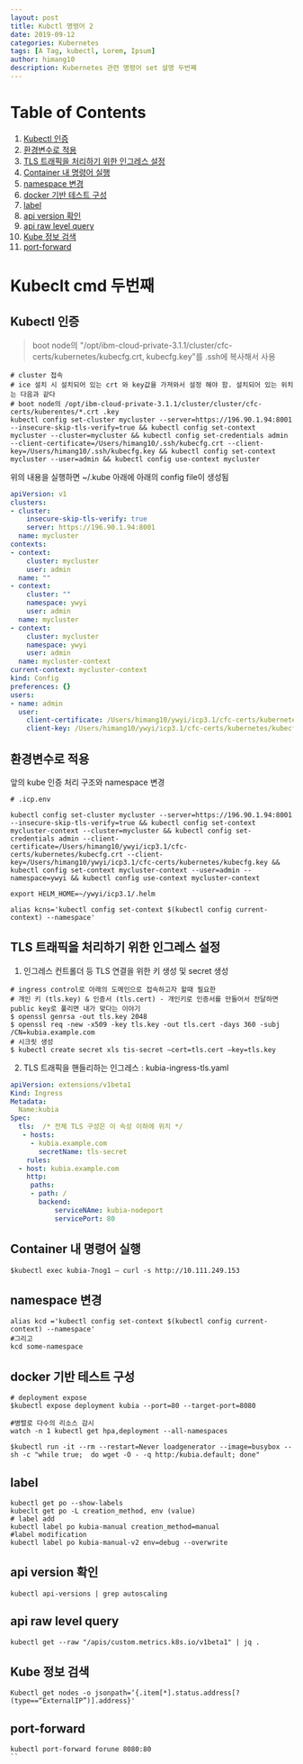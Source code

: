 ```yaml
---
layout: post
title: Kubctl 명령어 2
date: 2019-09-12
categories: Kubernetes
tags: [A Tag, kubectl, Lorem, Ipsum]
author: himang10
description: Kubernetes 관련 명령어 set 설명 두번째
---
```

# Table of Contents
1. [Kubectl 인증](#Kubectl-인증)
2. [환경변수로 적용](#환경변수로-적용)
2. [TLS 트래픽을 처리하기 위한 인그레스 설정](#TLS-트래픽을-처리하기-위한-인그레스-설정)
2. [Container 내 명령어 실행](#Container-내-명령어-실행)
2. [namespace 변경](#namespace-변경)
2. [docker 기반 테스트 구성](#docker-기반-테스트-구성)
2. [label](#label)
2. [api version 확인](#api-version-확인)
2. [api raw level query](#api-raw-level-query)
2. [Kube 정보 검색](#Kube-정보-검색)
2. [port-forward](#port-forward)



# Kubeclt cmd 두번째

## Kubectl 인증
> boot node의 "/opt/ibm-cloud-private-3.1.1/cluster/cfc-certs/kubernetes/kubecfg.crt, kubecfg.key"를 .ssh에 복사해서 사용
```
# cluster 접속
# ice 설치 시 설치되어 있는 crt 와 key값을 가져와서 설정 해야 함. 설치되어 있는 위치는 다음과 같다
# boot node의 /opt/ibm-cloud-private-3.1.1/cluster/cluster/cfc-certs/kuberentes/*.crt .key
kubectl config set-cluster mycluster --server=https://196.90.1.94:8001 --insecure-skip-tls-verify=true && kubectl config set-context mycluster --cluster=mycluster && kubectl config set-credentials admin --client-certificate=/Users/himang10/.ssh/kubecfg.crt --client-key=/Users/himang10/.ssh/kubecfg.key && kubectl config set-context mycluster --user=admin && kubectl config use-context mycluster
```

위의 내용을 실행하면 ~/.kube 아래에 아래의 config file이 생성됨
```yaml
apiVersion: v1
clusters:
- cluster:
    insecure-skip-tls-verify: true
    server: https://196.90.1.94:8001
  name: mycluster
contexts:
- context:
    cluster: mycluster
    user: admin
  name: ""
- context:
    cluster: ""
    namespace: ywyi
    user: admin
  name: mycluster
- context:
    cluster: mycluster
    namespace: ywyi
    user: admin
  name: mycluster-context
current-context: mycluster-context
kind: Config
preferences: {}
users:
- name: admin
  user:
    client-certificate: /Users/himang10/ywyi/icp3.1/cfc-certs/kubernetes/kubecfg.crt
    client-key: /Users/himang10/ywyi/icp3.1/cfc-certs/kubernetes/kubecfg.key
```

## 환경변수로 적용
앞의 kube 인증 처리 구조와 namespace 변경
```
# .icp.env

kubectl config set-cluster mycluster --server=https://196.90.1.94:8001 --insecure-skip-tls-verify=true && kubectl config set-context mycluster-context --cluster=mycluster && kubectl config set-credentials admin --client-certificate=/Users/himang10/ywyi/icp3.1/cfc-certs/kubernetes/kubecfg.crt --client-key=/Users/himang10/ywyi/icp3.1/cfc-certs/kubernetes/kubecfg.key && kubectl config set-context mycluster-context --user=admin --namespace=ywyi && kubectl config use-context mycluster-context

export HELM_HOME=~/ywyi/icp3.1/.helm

alias kcns='kubectl config set-context $(kubectl config current-context) --namespace'
```

## TLS 트래픽을 처리하기 위한 인그레스 설정
1. 인그레스 컨트롤더 등 TLS 연결을 위한 키 생성 및 secret 생성
```
# ingress control로 아래의 도메인으로 접속하고자 할때 필요한 
# 개인 키 (tls.key) & 인증서 (tls.cert) - 개인키로 인증서를 만들어서 전달하면 public key로 풀리면 내가 맞다는 이야기
$ openssl genrsa -out tls.key 2048
$ openssl req -new -x509 -key tls.key -out tls.cert -days 360 -subj /CN=kubia.example.com
# 시크릿 생성 
$ kubectl create secret xls tis-secret —cert=tls.cert —key=tls.key
```

2. TLS 트래픽을 핸들리하는 인그레스 : kubia-ingress-tls.yaml
```yaml
apiVersion: extensions/v1beta1
Kind: Ingress
Metadata:
  Name:kubia
Spec:
  tls:  /* 전체 TLS 구성은 이 속성 이하에 위치 */
   - hosts: 
     - kubia.example.com
       secretName: tls-secret
    rules:
  - host: kubia.example.com
    http:
     paths:
     - path: /
       backend:
           serviceNAme: kubia-nodeport
           servicePort: 80
````

## Container 내 명령어 실행
```
$kubectl exec kubia-7nog1 — curl -s http://10.111.249.153
````

## namespace 변경
```
alias kcd ='kubectl config set-context $(kubectl config current-context) --namespace'
#그리고
kcd some-namespace
````

## docker 기반 테스트 구성
```
# deployment expose
$kubectl expose deployment kubia --port=80 --target-port=8080

#병렬로 다수의 리소스 감시
watch -n 1 kubectl get hpa,deployment --all-namespaces

$kubectl run -it --rm --restart=Never loadgenerator --image=busybox -- sh -c "while true;  do wget -O - -q http:/kubia.default; done"
````

## label 
```
kubectl get po --show-labels
kubeclt get po -L creation_method, env (value)
# label add
kubectl label po kubia-manual creation_method=manual
#label modification
kubectl label po kubia-manual-v2 env=debug --overwrite
````

## api version 확인
```
kubectl api-versions | grep autoscaling
````

## api raw level query
```
kubectl get --raw "/apis/custom.metrics.k8s.io/v1beta1" | jq .
````

## Kube 정보 검색
```
Kubectl get nodes -o jsonpath=‘{.item[*].status.address[?(type==“ExternalIP”)].address}'
````

## port-forward
```
kubectl port-forward forune 8080:80
``